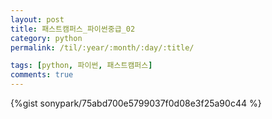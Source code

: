 ```yaml
---
layout: post
title: 패스트캠퍼스_파이썬중급_02
category: python
permalink: /til/:year/:month/:day/:title/

tags: [python, 파이썬, 패스트캠퍼스]
comments: true
---
```




{%gist sonypark/75abd700e5799037f0d08e3f25a90c44 %}